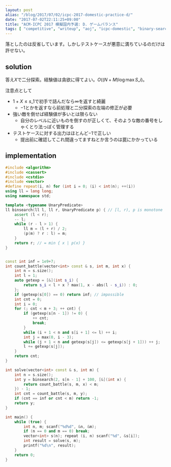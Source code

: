 ```yaml
---
layout: post
alias: "/blog/2017/07/02/icpc-2017-domestic-practice-d/"
date: "2017-07-02T22:11:25+09:00"
title: "ACM-ICPC 2017 模擬国内予選: D. ゲームバランス"
tags: [ "competitive", "writeup", "aoj", "icpc-domestic", "binary-search", "greedy" ]
---
```


落としたのは反省しています。しかしテストケースが悪意に満ちているのだけは許せない。

## solution

答え$X$で二分探索。経験値は貪欲に得てよい。$O((N + M) \log \max S\_i)$。

注意点として

-   $1 + X \le s\_1$で初手で詰んだなら$\infty$を返すと綺麗
    -   $-1$とかを返すなら前処理と二分探索の左端の修正が必要
-   強い敵を倒せば経験値が多いとは限らない
    -   自分のレベルに近いものを倒すのが正しくて、そのような敵の番号をしゃくとり法っぽく管理する
-   テストケースに対する出力はほとんど$-1$で正しい
    -   提出前に確認してこれ間違ってますねとか言うのは罠にかかっている

## implementation

``` c++
#include <algorithm>
#include <cassert>
#include <cstdio>
#include <vector>
#define repeat(i, n) for (int i = 0; (i) < int(n); ++(i))
using ll = long long;
using namespace std;

template <typename UnaryPredicate>
ll binsearch(ll l, ll r, UnaryPredicate p) { // [l, r), p is monotone
    assert (l < r);
    -- l;
    while (r - l > 1) {
        ll m = (l + r) / 2;
        (p(m) ? r : l) = m;
    }
    return r; // = min { x | p(x) }
}


const int inf = 1e9+7;
int count_battle(vector<int> const & s, int m, int x) {
    int n = s.size();
    int l = 1;
    auto getexp = [&](int s_i) {
        return s_i < l + x ? max(1, x - abs(l - s_i)) : 0;
    };
    if (getexp(s[0]) == 0) return inf; // impossible
    int cnt = 0;
    int i = 0;
    for (; cnt < m + 3; ++ cnt) {
        if (getexp(s[n - 1]) != 0) {
            ++ cnt;
            break;
        }
        while (i + 1 < n and s[i + 1] <= l) ++ i;
        int j = max(0, i - 3);
        while (j + 1 < n and getexp(s[j]) <= getexp(s[j + 1])) ++ j;
        l += getexp(s[j]);
    }
    return cnt;
}

int solve(vector<int> const & s, int m) {
    int n = s.size();
    int y = binsearch(2, s[n - 1] + 100, [&](int x) {
        return count_battle(s, m, x) < m;
    }) - 1;
    int cnt = count_battle(s, m, y);
    if (cnt == inf or cnt < m) return -1;
    return y;
}

int main() {
    while (true) {
        int n, m; scanf("%d%d", &n, &m);
        if (n == 0 and m == 0) break;
        vector<int> s(n); repeat (i, n) scanf("%d", &s[i]);
        int result = solve(s, m);
        printf("%d\n", result);
    }
    return 0;
}
```

